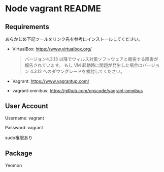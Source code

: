 Node vagrant README
===================

Requirements
------------

あらかじめ下記ツールをリンク先を参考にインストールしてください。

- VirtualBox: https://www.virtualbox.org/

    > バージョン4.3.13 以降でウィルス対策ソフトウェアと衝突する障害が報告されています。
    > もし VM 起動時に問題が発生した場合はバージョン 4.3.12 へのダウングレードを検討してください。

- Vagrant: https://www.vagrantup.com/
- vagrant-omnibus: https://github.com/opscode/vagrant-omnibus

User Account
------------

Username: vagrant

Password: vagrant

sudo権限あり

Package
-------
Yeomon


